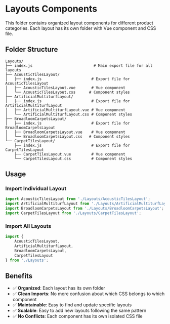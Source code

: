 # Layouts Components

This folder contains organized layout components for different product categories. Each layout has its own folder with Vue component and CSS file.

## Folder Structure

```
Layouts/
├── index.js                           # Main export file for all layouts
├── AcousticTilesLayout/
│   ├── index.js                      # Export file for AcousticTilesLayout
│   ├── AcousticTilesLayout.vue       # Vue component
│   └── AcousticTilesLayout.css      # Component styles
├── ArtificialMultiturfLayout/
│   ├── index.js                      # Export file for ArtificialMultiturfLayout
│   ├── ArtificialMultiturfLayout.vue # Vue component
│   └── ArtificialMultiturfLayout.css # Component styles
├── BroadloomCarpetsLayout/
│   ├── index.js                      # Export file for BroadloomCarpetsLayout
│   ├── BroadloomCarpetsLayout.vue    # Vue component
│   └── BroadloomCarpetsLayout.css   # Component styles
└── CarpetTilesLayout/
    ├── index.js                      # Export file for CarpetTilesLayout
    ├── CarpetTilesLayout.vue         # Vue component
    └── CarpetTilesLayout.css         # Component styles
```

## Usage

### Import Individual Layout
```javascript
import AcousticTilesLayout from './Layouts/AcousticTilesLayout';
import ArtificialMultiturfLayout from './Layouts/ArtificialMultiturfLayout';
import BroadloomCarpetsLayout from './Layouts/BroadloomCarpetsLayout';
import CarpetTilesLayout from './Layouts/CarpetTilesLayout';
```

### Import All Layouts
```javascript
import { 
    AcousticTilesLayout, 
    ArtificialMultiturfLayout, 
    BroadloomCarpetsLayout, 
    CarpetTilesLayout 
} from './Layouts';
```

## Benefits

- ✅ **Organized**: Each layout has its own folder
- ✅ **Clean Imports**: No more confusion about which CSS belongs to which component
- ✅ **Maintainable**: Easy to find and update specific layouts
- ✅ **Scalable**: Easy to add new layouts following the same pattern
- ✅ **No Conflicts**: Each component has its own isolated CSS file
